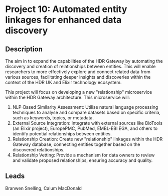 # Project 10: Automated entity linkages for enhanced data discovery

## Description

The aim in to expand the capabilities of the HDR Gateway by automating the discovery and creation of relationships between entities. This will enable researchers to more effectively explore and connect related data from various sources, facilitating deeper insights and discoveries within the context of the HDR UK and Elixir technology ecosystem.

This project will focus on developing a new "relationship" microservice within the HDR Gateway architecture. This microservice will:

1. NLP-Based Similarity Assessment: Utilise natural language processing techniques to analyse and compare datasets based on specific criteria, such as keywords, topics, or metadata.
2. External Source Integration: Integrate with external sources like BioTools (an Elixir project), EuropePMC, PubMed, EMBL-EBI EGA, and others to identify potential relationships between entities.
3. Relationship Creation: Create new "relationship" linkages within the HDR Gateway database, connecting entities together based on the discovered relationships.
4. Relationship Vetting: Provide a mechanism for data owners to review and validate proposed relationships, ensuring accuracy and quality.


## Leads

Branwen Snelling, Calum MacDonald
